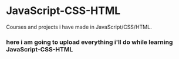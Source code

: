 # JavaScript-CSS-HTML
Courses and projects i have made in JavaScript/CSS/HTML.

### here i am going to upload everything i'll do while learning JavaScript-CSS-HTML 
